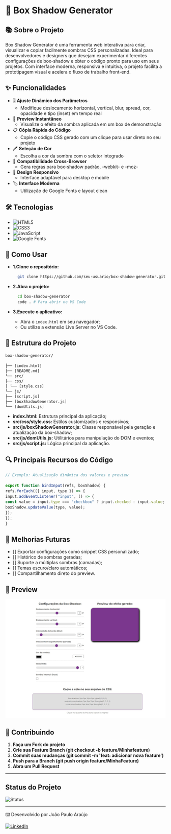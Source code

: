 # 🎨 Box Shadow Generator

## 📚 Sobre o Projeto

Box Shadow Generator é uma ferramenta web interativa para criar, visualizar e copiar facilmente sombras CSS personalizadas. Ideal para desenvolvedores e designers que desejam experimentar diferentes configurações de box-shadow e obter o código pronto para uso em seus projetos. Com interface moderna, responsiva e intuitiva, o projeto facilita a prototipagem visual e acelera o fluxo de trabalho front-end.

## ✨ Funcionalidades

- 🎚️ **Ajuste Dinâmico dos Parâmetros**
  - Modifique deslocamento horizontal, vertical, blur, spread, cor, opacidade e tipo (inset) em tempo real
- 👀 **Preview Instantâneo**
  - Visualize o efeito da sombra aplicada em um box de demonstração
- 📋 **Cópia Rápida do Código**
  - Copie o código CSS gerado com um clique para usar direto no seu projeto
- 🖍️ **Seleção de Cor**
  - Escolha a cor da sombra com o seletor integrado
- 🧩 **Compatibilidade Cross-Browser**
  - Gera regras para box-shadow padrão, -webkit- e -moz-
- 📱 **Design Responsivo**
  - Interface adaptável para desktop e mobile
- 🏷️ **Interface Moderna**
  - Utilização de Google Fonts e layout clean

## 🛠️ Tecnologias

- ![HTML5](https://img.shields.io/badge/-HTML5-E34F26?style=flat&logo=html5&logoColor=white)
- ![CSS3](https://img.shields.io/badge/-CSS3-1572B6?style=flat&logo=css3&logoColor=white)
- ![JavaScript](https://img.shields.io/badge/-JavaScript-F7DF1E?style=flat&logo=javascript&logoColor=black)
- ![Google Fonts](https://img.shields.io/badge/-Google%20Fonts-4285F4?style=flat&logo=google&logoColor=white)

## 🚀 Como Usar

- **1.Clone o repositório:**

  ```bash
    git clone https://github.com/seu-usuario/box-shadow-generator.git
  ```

- **2.Abra o projeto:**

  ```bash
    cd box-shadow-generator
    code . # Para abrir no VS Code
  ```

- **3.Execute o aplicativo:**

  - Abra o `index.html` em seu navegador;
  - Ou utilize a extensão Live Server no VS Code.

## 📁 Estrutura do Projeto

```plaintext
box-shadow-generator/

├── [index.html]
├── [README.md]
└── src/
├── css/
│ └── [style.css]
└── js/
├── [script.js]
├── [boxShadowGenerator.js]
└── [domUtils.js]
```

- **index.html:** Estrutura principal da aplicação;
- **src/css/style.css:** Estilos customizados e responsivos;
- **src/js/boxShadowGenerator.js:** Classe responsável pela geração e atualização da box-shadow;
- **src/js/domUtils.js:** Utilitários para manipulação do DOM e eventos;
- **src/js/script.js:** Lógica principal da aplicação.

## 🔍 Principais Recursos do Código

```javascript
// Exemplo: Atualização dinâmica dos valores e preview

export function bindInput(refs, boxShadow) {
refs.forEach(({ input, type }) => {
input.addEventListener("input", () => {
const value = input.type === "checkbox" ? input.checked : input.value;
boxShadow.updateValue(type, value);
});
});
}
```

## 🎯 Melhorias Futuras

- [] Exportar configurações como snippet CSS personalizado;
- [] Histórico de sombras geradas;
- [] Suporte a múltiplas sombras (camadas);
- [] Temas escuro/claro automáticos;
- [] Compartilhamento direto do preview.

## 📸 Preview

![Preview do Projeto](./src/img/preview.jpg)

## 🤝 Contribuindo

1. **Faça um Fork do projeto**
2. **Crie sua Feature Branch (git checkout -b feature/Minhafeature)**
3. **Commit suas mudanças (git commit -m 'feat: adicionar nova feature')**
4. **Push para a Branch (git push origin feature/MinhaFeature)**
5. **Abra um Pull Request**

---

## Status do Projeto

![Status](https://img.shields.io/badge/Status-Pronto%20para%20Uso-brightgreen)

---

⌨️ Desenvolvido por João Paulo Araújo

[![LinkedIn](https://img.shields.io/badge/LinkedIn-0077B5?style=flat&logo=linkedin&logoColor=white)](https://linkedin.com/in/joaofonsecaraujo)
